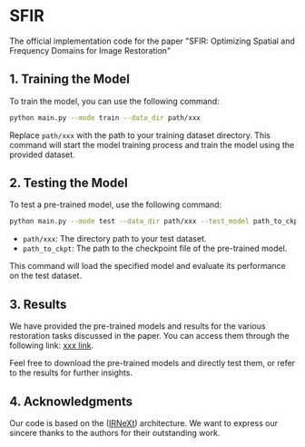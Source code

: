 # SFIR
The official implementation code for the paper "SFIR: Optimizing Spatial and Frequency Domains for Image Restoration"

## 1. Training the Model

To train the model, you can use the following command:

```bash
python main.py --mode train --data_dir path/xxx
```

Replace `path/xxx` with the path to your training dataset directory. This command will start the model training process and train the model using the provided dataset.

## 2. Testing the Model

To test a pre-trained model, use the following command:

```bash
python main.py --mode test --data_dir path/xxx --test_model path_to_ckpt
```

- `path/xxx`: The directory path to your test dataset.
- `path_to_ckpt`: The path to the checkpoint file of the pre-trained model.

This command will load the specified model and evaluate its performance on the test dataset.

## 3. Results

We have provided the pre-trained models and results for the various restoration tasks discussed in the paper. You can access them through the following link: [xxx link](#).

Feel free to download the pre-trained models and directly test them, or refer to the results for further insights.

## 4. Acknowledgments

Our code is based on the ([IRNeXt](https://github.com/c-yn/IRNeXt)) architecture. We want to express our sincere thanks to the authors for their outstanding work.
